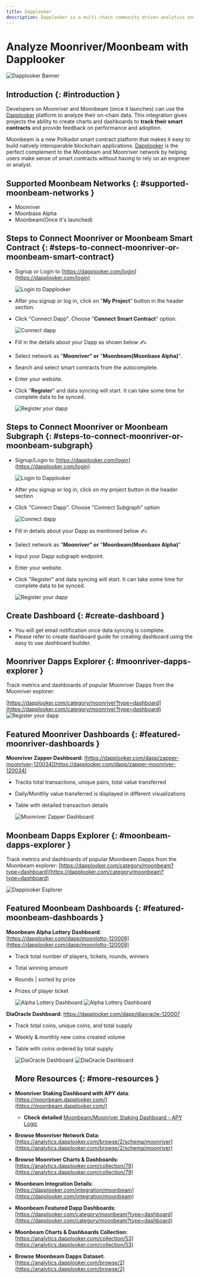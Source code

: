 ```yaml
---
title: Dapplooker
description: Dapplooker is a multi-chain community driven analytics and visualization platform for blockchain networks and Dapps.
---
```


# Analyze Moonriver/Moonbeam with Dapplooker

![Dapplooker Banner](/images/builders/integrations/analyze/dapplooker/subquery-banner.png)

## Introduction {: #introduction }

Developers on Moonriver and Moonbeam (once it launches) can use the [Dapplooker](https://dapplooker.com/) platform to analyze their on-chain data. This integration gives projects the ability to create charts and dashboards to **track their smart contracts** and provide feedback on performance and adoption.

Moonbeam is a new Polkadot smart contract platform that makes it easy to build natively interoperable blockchain applications. [Dapplooker](https://dapplooker.com/) is the perfect complement to the Moonbeam and Moonriver network by helping users make sense of smart contracts without having to rely on an engineer or analyst.

## Supported Moonbeam Networks {: #supported-moonbeam-networks }

- Moonriver
- Moonbase Alpha
- Moonbeam(Once it's launched)

## Steps to Connect Moonriver or Moonbeam Smart Contract {: #steps-to-connect-moonriver-or-moonbeam-smart-contract}

- Signup or Login to [https://dapplooker.com/login](https://dapplooker.com/login)

  ![Login to Dapplooker](/images/builders/integrations/analyze/dapplooker/dapplooker-1.png)

- After you signup or log in, click on "**My Project**" button in the header section.

- Click "Connect Dapp". Choose "**Connect Smart Contract**" option.

  ![Connect dapp](/images/builders/integrations/analyze/dapplooker/dapplooker-2.png)

- Fill in the details about your Dapp as shown below ✍️.
- Select network as "**Moonriver" or** "**Moonbeam(Moonbase Alpha)**".
- Search and select smart contracts from the autocomplete.
- Enter your website.
- Click "**Register**" and data syncing will start. It can take some time for complete data to be synced.

  ![Register your dapp](/images/builders/integrations/analyze/dapplooker/dapplooker-3.png)

## Steps to Connect Moonriver or Moonbeam Subgraph {: #steps-to-connect-moonriver-or-moonbeam-subgraph}

- Signup/Login to [https://dapplooker.com/login](https://dapplooker.com/login)

  ![Login to Dapplooker](/images/builders/integrations/analyze/dapplooker/dapplooker-1.png)

- After you signup or log in, click on my project button in the header section

- Click "Connect Dapp". Choose "Connect Subgraph" option

  ![Connect dapp](/images/builders/integrations/analyze/dapplooker/dapplooker-7.png)

- Fill in details about your Dapp as mentioned below ✍️.
- Select network as "**Moonriver" or** "**Moonbeam(Moonbase Alpha)**"
- Input your Dapp subgraph endpoint.
- Enter your website.
- Click "Register" and data syncing will start. It can take some time for complete data to be synced.

  ![Register your dapp](/images/builders/integrations/analyze/dapplooker/dapplooker-8.png)

## Create Dashboard {: #create-dashboard }

- You will get email notification once data syncing is complete.
- Please refer to create dashboard guide for creating dashboard using the easy to use dashboard builder.

## Moonriver Dapps Explorer {: #moonriver-dapps-explorer }

Track metrics and dashboards of popular Moonriver Dapps from the Moonriver explorer:

[https://dapplooker.com/category/moonriver?type=dashboard](https://dapplooker.com/category/moonriver?type=dashboard)
![Register your dapp](/images/builders/integrations/analyze/dapplooker/dapplooker-9.png)

## Featured Moonriver Dashboards {: #featured-moonriver-dashboards }

**Moonriver Zapper Dashboard:** [https://dapplooker.com/dapp/zapper-moonriver-120034](https://dapplooker.com/dapp/zapper-moonriver-120034)

- Tracks total transactions, unique pairs, total value transferred
- Daily/Monthly value transferred is displayed in different visualizations
- Table with detailed transaction details

  ![Moonriver Zapper Dashboard](/images/builders/integrations/analyze/dapplooker/dapplooker-10.png)

## Moonbeam Dapps Explorer {: #moonbeam-dapps-explorer }

Track metrics and dashboards of popular Moonbeam Dapps from the Moonbeam explorer: [https://dapplooker.com/category/moonbeam?type=dashboard](https://dapplooker.com/category/moonbeam?type=dashboard)

![Dapplooker Explorer](/images/builders/integrations/analyze/dapplooker/dapplooker-11.png)

## Featured Moonbeam Dashboards {: #featured-moonbeam-dashboards }

**Moonbeam Alpha Lottery Dashboard**: [https://dapplooker.com/dapp/moonlotto-120009](https://dapplooker.com/dapp/moonlotto-120009)

- Track total number of players, tickets, rounds, winners
- Total winning amount
- Rounds | sorted by prize
- Prizes of player ticket

  ![Alpha Lottery Dashboard](/images/builders/integrations/analyze/dapplooker/dapplooker-12.png)
  ![Alpha Lottery Dashboard](/images/builders/integrations/analyze/dapplooker/dapplooker-13.png)

**DiaOracle Dashboard:** https://dapplooker.com/dapp/diaoracle-120007

- Track total coins, unique coins, and total supply
- Weekly & monthly new coins created volume
- Table with coins ordered by total supply

  ![DiaOracle Dashboard](/images/builders/integrations/analyze/dapplooker/dapplooker-14.png)
  ![DiaOracle Dashboard](/images/builders/integrations/analyze/dapplooker/dapplooker-15.png)

  ## More Resources {: #more-resources }

- **Moonriver Staking Dashboard with APY data**: [https://moonbeam.dapplooker.com/](https://moonbeam.dapplooker.com/)
  - **Check detailed** [Moonbeam/Moonriver Staking Dashboard - APY Logic](https://www.notion.so/Moonbeam-Moonriver-Staking-Dashboard-APY-Logic-3c6a810f5a9f46b89effbe9a2cfc898f)
- **Browse Moonriver Network Data:** [https://analytics.dapplooker.com/browse/2/schema/moonriver](https://analytics.dapplooker.com/browse/2/schema/moonriver)
- **Browse Moonriver Charts & Dashboards:** [https://analytics.dapplooker.com/collection/79](https://analytics.dapplooker.com/collection/79)
- **Moonbeam Integration Details**: [https://dapplooker.com/integration/moonbeam](https://dapplooker.com/integration/moonbeam)
- **Moonbeam Featured Dapp Dashboards**: [https://dapplooker.com/category/moonbeam?type=dashboard](https://dapplooker.com/category/moonbeam?type=dashboard)
- **Moonbeam Charts & Dashboards Collection:** [https://analytics.dapplooker.com/collection/53](https://analytics.dapplooker.com/collection/53)
- **Browse** **Moonbeam Dapps** **Dataset:** [https://analytics.dapplooker.com/browse/2](https://analytics.dapplooker.com/browse/2)
